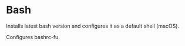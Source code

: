 # Bash

Installs latest bash version and configures it as a default shell (macOS).

Configures bashrc-fu.
